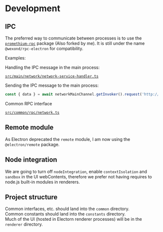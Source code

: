 # Development

## IPC

The preferred way to communicate between processes is to use the [`promethium-rpc`](https://github.com/Alex313031/promethium-rpc) package (Also forked by me). It is still under the name `@wexond/rpc-electron` for compatibility.

Examples:

Handling the IPC message in the main process:

[`src/main/network/network-service-handler.ts`](../src/main/network/network-service-handler.ts)


Sending the IPC message to the main process:

```ts
const { data } = await networkMainChannel.getInvoker().request('http://localhost');
```

Common RPC interface

[`src/common/rpc/network.ts`](../src/common/rpc/network.ts)

## Remote module

As Electron deprecated the `remote` module, I am now using the `@electron/remote` package.

## Node integration

We are going to turn off `nodeIntegration`, enable `contextIsolation` and `sandbox` in the UI webContents,
therefore we prefer not having requires to node.js built-in modules in renderers.

## Project structure

Common interfaces, etc. should land into the `common` directory. \
Common constants should land into the `constants` directory. \
Much of the UI (hosted in Electorn renderer processes) will be in the `renderer` directory.
